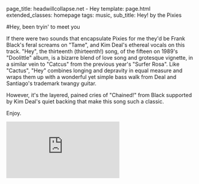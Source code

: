 page_title: headwillcollapse.net - Hey 
template: page.html
extended_classes: homepage
tags: music,
sub_title: Hey! by the Pixies

#Hey, been tryin' to meet you

If there were two sounds that encapsulate Pixies for me they'd be Frank Black's feral screams on "Tame", and Kim Deal's ethereal vocals on
this track.  "Hey", the thirteenth (thirteenth!) song, of the fifteen on 1989's "Doolittle" album, is a bizarre blend of love song and
grotesque vignette, in a similar vein to "Catcus" from the previous year's "Surfer Rosa". Like "Cactus", "Hey" combines longing and depravity
in equal measure and wraps them up with a wonderful yet simple bass walk from Deal and Santiago's trademark twangy guitar.

However, it's the layered, pained cries of "Chained!" from Black supported by Kim Deal's quiet backing that make this song such a classic.

Enjoy.  

<div class="youtube-holder"><iframe src="https://www.youtube.com/embed/OdZGvMEeNLw" frameborder="0" allow="accelerometer; autoplay; encrypted-media; gyroscope; picture-in-picture" allowfullscreen></iframe></div>